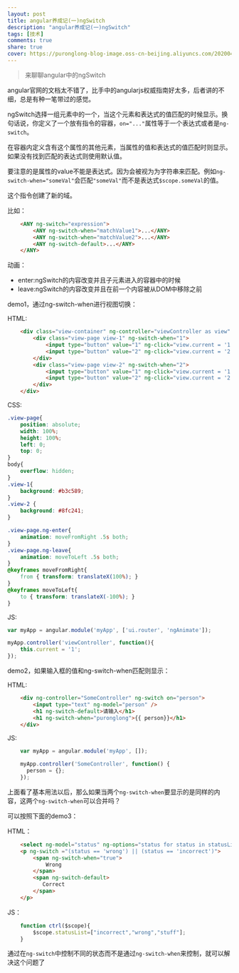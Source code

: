 ```yaml
---
layout: post
title: angular养成记(一)ngSwitch
description: "angular养成记(一)ngSwitch"
tags: [技术]
comments: true
share: true
cover: https://puronglong-blog-image.oss-cn-beijing.aliyuncs.com/20200420163837.png
---
```


> 来聊聊angular中的ngSwitch

angular官网的文档太不错了，比手中的angularjs权威指南好太多，后者讲的不细，总是有种一笔带过的感觉。

ngSwitch选择一组元素中的一个，当这个元素和表达式的值匹配的时候显示。换句话说，你定义了一个放有指令的容器，```on="..."```属性等于一个表达式或者是```ng-switch```。

<!-- more -->

在容器内定义含有这个属性的其他元素，当属性的值和表达式的值匹配时则显示。如果没有找到匹配的表达式则使用默认值。

要注意的是属性的value不能是表达式。因为会被视为为字符串来匹配。例如```ng-switch-when="someVal"```会匹配```"someVal"```而不是表达式```$scope.someVal```的值。

这个指令创建了新的域。

比如：

```html
	<ANY ng-switch="expression">
	  	<ANY ng-switch-when="matchValue1">...</ANY>
	  	<ANY ng-switch-when="matchValue2">...</ANY>
	  	<ANY ng-switch-default>...</ANY>
	</ANY>
```

动画：

* enter:ngSwitch的内容改变并且子元素进入的容器中的时候
* leave:ngSwitch的内容改变并且在前一个内容被从DOM中移除之前

demo1，通过ng-switch-when进行视图切换：

HTML:

```html
    <div class="view-container" ng-controller="viewController as view" ng-switch="view.current">
        <div class="view-page view-1" ng-switch-when="1">
            <input type="button" value="1" ng-click="view.current = '1'" />
            <input type="button" value="2" ng-click="view.current = '2'" />
        </div>
        <div class="view-page view-2" ng-switch-when="2">
            <input type="button" value="1" ng-click="view.current = '1'" />
            <input type="button" value="2" ng-click="view.current = '2'" />
        </div>
    </div>
```

CSS:

```css
.view-page{
    position: absolute;
    width: 100%;
    height: 100%;
    left: 0;
    top: 0;
}
body{
    overflow: hidden;
}
.view-1{
    background: #b3c589;
}
.view-2 {
    background: #8fc241;
}

.view-page.ng-enter{
    animation: moveFromRight .5s both;
}
.view-page.ng-leave{
    animation: moveToLeft .5s both;
}
@keyframes moveFromRight{
    from { transform: translateX(100%); }
}
@keyframes moveToLeft{
    to { transform: translateX(-100%); }
}
```

JS:

```js
var myApp = angular.module('myApp', ['ui.router', 'ngAnimate']);

myApp.controller('viewController', function(){
    this.current = '1';
});
```

demo2，如果输入框的值和ng-switch-when匹配则显示：

HTML:

```html
    <div ng-controller="SomeController" ng-switch on="person">
        <input type="text" ng-model="person" />
        <h1 ng-switch-default>请输入</h1>
        <h1 ng-switch-when="puronglong">{{ person}}</h1>
    </div>
```

JS:

```js
    var myApp = angular.module('myApp', []);

    myApp.controller('SomeController', function() {
      person = {};
    });
```

上面看了基本用法以后，那么如果当两个```ng-switch-when```要显示的是同样的内容，这两个```ng-switch-when```可以合并吗？

可以按照下面的demo3：

HTML：

```html
	<select ng-model="status" ng-options="status for status in statusList"></select>
    <p ng-switch ="(status == 'wrong') || (status == 'incorrect')">
        <span ng-switch-when="true">
            Wrong
        </span>
        <span ng-switch-default>
           Correct
        </span>
    </p>
```

JS：

```js
	function ctrl($scope){
    	$scope.statusList=["incorrect","wrong","stuff"];
	}
```

通过在```ng-switch```中控制不同的状态而不是通过```ng-switch-when```来控制，就可以解决这个问题了